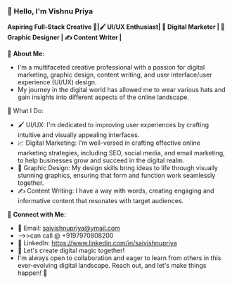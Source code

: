 ### 👋 Hello, I'm Vishnu Priya

**Aspiring Full-Stack Creative 🚀|🖌️ UI/UX Enthusiast| 💼 Digital Marketer | 🎨 Graphic Designer | ✍️ Content Writer |** 

🌟 **About Me:**
* I'm a multifaceted creative professional with a passion for digital marketing, graphic design, content writing, and user interface/user experience (UI/UX) design. 
* My journey in the digital world has allowed me to wear various hats and gain insights into different aspects of the online landscape.

💼 What I Do:
- 🖌️ UI/UX: I'm dedicated to improving user experiences by crafting intuitive and visually appealing interfaces.
- 📈 Digital Marketing: I'm well-versed in crafting effective online marketing strategies, including SEO, social media, and email marketing, to help businesses grow and succeed in the digital realm.
- 🎨 Graphic Design: My design skills bring ideas to life through visually stunning graphics, ensuring that form and function work seamlessly together.
- ✍️ Content Writing: I have a way with words, creating engaging and informative content that resonates with target audiences.

🔗 **Connect with Me:**
* 📧 Email: saivishnupriya@ymail.com
* -->>can call @ +9197970808200
* 📌 LinkedIn: https://www.linkedin.com/in/saivishnupriya
* 🌈 Let's create digital magic together!
* I'm always open to collaboration and eager to learn from others in this ever-evolving digital landscape. Reach out, and let's make things happen! 🚀


